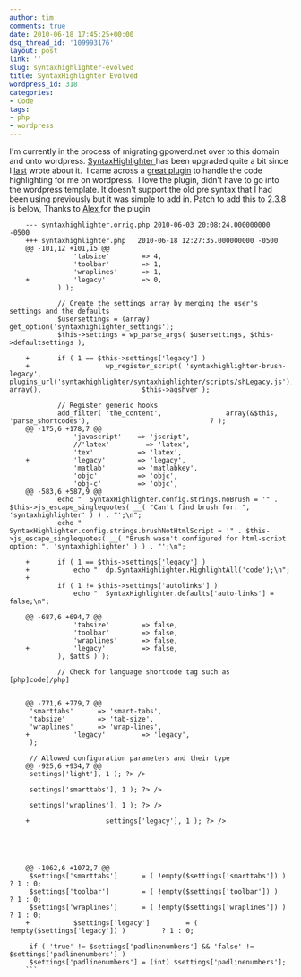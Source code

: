```yaml
---
author: tim
comments: true
date: 2010-06-18 17:45:25+00:00
dsq_thread_id: '109993176'
layout: post
link: ''
slug: syntaxhighlighter-evolved
title: SyntaxHighlighter Evolved
wordpress_id: 318
categories:
- Code
tags:
- php
- wordpress
---
```


I'm currently in the process of migrating gpowerd.net over to this domain and
onto wordpress. [ SyntaxHighlighter
](http://alexgorbatchev.com/wiki/SyntaxHighlighter)has been upgraded quite a
bit since I [last](http://timbroder.com/2007/07/howto-post-code/) wrote about
it.  I came across a [great
plugin](http://wordpress.org/extend/plugins/syntaxhighlighter/) to handle the
code highlighting for me on wordpress.  I love the plugin, didn't have to go
into the wordpress template. It doesn't support the old pre syntax that I had
been using previously but it was simple to add in. Patch to add this to 2.3.8
is below, Thanks to [Alex ](http://www.viper007bond.com/wordpress-plugins/syntaxhighlighter/)for the plugin

    
```    
    --- syntaxhighlighter.orrig.php	2010-06-03 20:08:24.000000000 -0500
    +++ syntaxhighlighter.php	2010-06-18 12:27:35.000000000 -0500
    @@ -101,12 +101,15 @@
     			'tabsize'        => 4,
     			'toolbar'        => 1,
     			'wraplines'      => 1,
    +			'legacy'         => 0,
     		) );
    
     		// Create the settings array by merging the user's settings and the defaults
     		$usersettings = (array) get_option('syntaxhighlighter_settings');
     		$this->settings = wp_parse_args( $usersettings, $this->defaultsettings );
    
    +		if ( 1 == $this->settings['legacy'] )
    +					wp_register_script( 'syntaxhighlighter-brush-legacy',             plugins_url('syntaxhighlighter/syntaxhighlighter/scripts/shLegacy.js'),            array(),                         $this->agshver );
    
     		// Register generic hooks
     		add_filter( 'the_content',                array(&$this, 'parse_shortcodes'),                              7 );
    @@ -175,6 +178,7 @@
     			'javascript'    => 'jscript',
     			//'latex'         => 'latex',
     			'tex'           => 'latex',
    +			'legacy'        => 'legacy',
     			'matlab'        => 'matlabkey',
     			'objc'          => 'objc',
     			'obj-c'         => 'objc',
    @@ -583,6 +587,9 @@
     		echo "	SyntaxHighlighter.config.strings.noBrush = '" . $this->js_escape_singlequotes( __( "Can't find brush for: ", 'syntaxhighlighter' ) ) . "';\n";
     		echo "	SyntaxHighlighter.config.strings.brushNotHtmlScript = '" . $this->js_escape_singlequotes( __( "Brush wasn't configured for html-script option: ", 'syntaxhighlighter' ) ) . "';\n";
    
    +		if ( 1 == $this->settings['legacy'] )
    +			echo "	dp.SyntaxHighlighter.HighlightAll('code');\n";
    +
     		if ( 1 != $this->settings['autolinks'] )
     			echo "	SyntaxHighlighter.defaults['auto-links'] = false;\n";
    
    @@ -687,6 +694,7 @@
     			'tabsize'        => false,
     			'toolbar'        => false,
     			'wraplines'      => false,
    +			'legacy'         => false,
     		), $atts ) );
    
     		// Check for language shortcode tag such as [php]code[/php]
    
    
    @@ -771,6 +779,7 @@
     'smarttabs'      => 'smart-tabs',
     'tabsize'        => 'tab-size',
     'wraplines'      => 'wrap-lines',
    +			'legacy'         => 'legacy',
     );
    
     // Allowed configuration parameters and their type
    @@ -925,6 +934,7 @@
     settings['light'], 1 ); ?> /> 
    
     settings['smarttabs'], 1 ); ?> /> 
    
     settings['wraplines'], 1 ); ?> /> 
    
    +					settings['legacy'], 1 ); ?> /> 
    
     
     
    
    
    @@ -1062,6 +1072,7 @@
     $settings['smarttabs']      = ( !empty($settings['smarttabs']) )      ? 1 : 0;
     $settings['toolbar']        = ( !empty($settings['toolbar']) )        ? 1 : 0;
     $settings['wraplines']      = ( !empty($settings['wraplines']) )      ? 1 : 0;
    +			$settings['legacy']         = ( !empty($settings['legacy']) )         ? 1 : 0;
    
     if ( 'true' != $settings['padlinenumbers'] && 'false' != $settings['padlinenumbers'] )
     $settings['padlinenumbers'] = (int) $settings['padlinenumbers'];
    ```
   